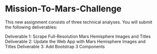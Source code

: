 # Mission-To-Mars-Challenge

This new assignment consists of three technical analyses. You will submit the following deliverables:

Deliverable 1: Scrape Full-Resolution Mars Hemisphere Images and Titles
Deliverable 2: Update the Web App with Mars Hemisphere Images and Titles
Deliverable 3: Add Bootstrap 3 Components
